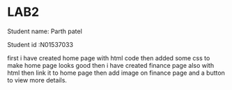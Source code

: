 
# LAB2
Student name: Parth patel

Student id :N01537033

first i have created home page with html code then added some css to make home page looks good then i have created finance page also with html then link it to home page then add image on finance page and a button to view more details.


